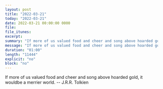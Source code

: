 ```yaml
---
layout: post
title: "2022-03-21"
today: "2022-03-21"
date: 2022-03-21 00:00:00 0000
file:
file_itunes:
excerpt:
summary: "If more of us valued food and cheer and song above hoarded gold, it wouldbe a merrier world. -- J.R.R. Tolkien"
message: "If more of us valued food and cheer and song above hoarded gold, it wouldbe a merrier world. -- J.R.R. Tolkien"
duration: "01:00"
length: "11444"
explicit: "no"
block: "no"
---
```

If more of us valued food and cheer and song above hoarded gold, it wouldbe a merrier world. -- J.R.R. Tolkien

